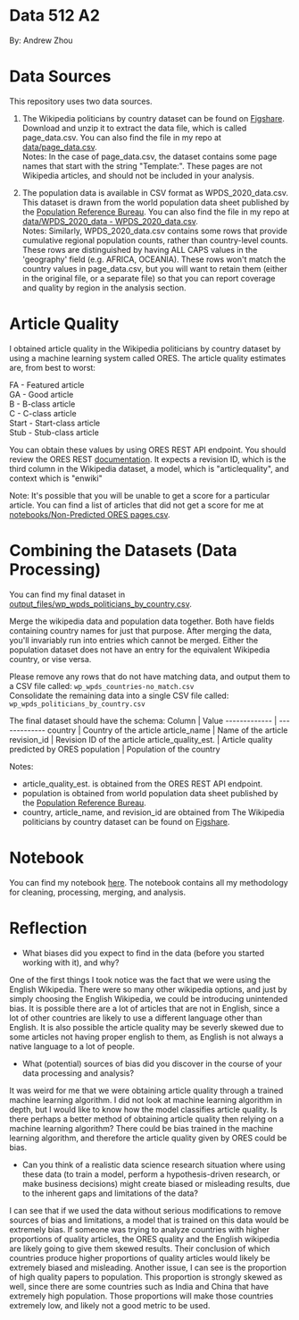 # Data 512 A2
By: Andrew Zhou

# Data Sources
This repository uses two data sources.

1) The Wikipedia politicians by country dataset can be found on [Figshare](https://figshare.com/articles/dataset/Untitled_Item/5513449). Download and unzip it to extract the data file, which is called page_data.csv. You can also find the file in my repo at [data/page_data.csv](https://github.com/azhou5211/data-512-a2/blob/main/data/page_data.csv).  
Notes:
In the case of page_data.csv, the dataset contains some page names that start with the string "Template:". These pages are not Wikipedia articles, and should not be included in your analysis.


2) The population data is available in CSV format as WPDS_2020_data.csv. This dataset is drawn from the world population data sheet published by the [Population Reference Bureau](https://www.prb.org/international/indicator/population/table/). You can also find the file in my repo at [data/WPDS_2020_data - WPDS_2020_data.csv](https://github.com/azhou5211/data-512-a2/blob/main/data/WPDS_2020_data%20-%20WPDS_2020_data.csv).   
Notes:
Similarly, WPDS_2020_data.csv contains some rows that provide cumulative regional population counts, rather than country-level counts. These rows are distinguished by having ALL CAPS values in the 'geography' field (e.g. AFRICA, OCEANIA). These rows won't match the country values in page_data.csv, but you will want to retain them (either in the original file, or a separate file) so that you can report coverage and quality by region in the analysis section.

# Article Quality
I obtained article quality in the Wikipedia politicians by country dataset by using a machine learning system called ORES. The article quality estimates are, from best to worst:  

FA - Featured article  
GA - Good article  
B - B-class article  
C - C-class article  
Start - Start-class article  
Stub - Stub-class article  

You can obtain these values by using ORES REST API endpoint. You should review the ORES REST [documentation](https://ores.wikimedia.org/v3/#!/scoring/get_v3_scores_context_revid_model). It expects a revision ID, which is the third column in the Wikipedia dataset, a model, which is "articlequality", and context which is "enwiki"

Note: It's possible that you will be unable to get a score for a particular article. You can find a list of articles that did not get a score for me at [notebooks/Non-Predicted ORES pages.csv](https://github.com/azhou5211/data-512-a2/blob/main/notebooks/Non-Predicted%20ORES%20pages.csv).

# Combining the Datasets (Data Processing)
You can find my final dataset in [output_files/wp_wpds_politicians_by_country.csv](https://github.com/azhou5211/data-512-a2/blob/main/output_files/wp_wpds_politicians_by_country.csv).

Merge the wikipedia data and population data together. Both have fields containing country names for just that purpose. After merging the data, you'll invariably run into entries which cannot be merged. Either the population dataset does not have an entry for the equivalent Wikipedia country, or vise versa.

Please remove any rows that do not have matching data, and output them to a CSV file called:
```wp_wpds_countries-no_match.csv```  
Consolidate the remaining data into a single CSV file called:
```wp_wpds_politicians_by_country.csv```

The final dataset should have the schema:
Column        | Value
------------- | -------------
country          | Country of the article
article_name         | Name of the article
revision_id         | Revision ID of the article
article_quality_est.         | Article quality predicted by ORES
population         | Population of the country

Notes:  
- article_quality_est. is obtained from the ORES REST API endpoint.  
- population is obtained from world population data sheet published by the [Population Reference Bureau](https://www.prb.org/international/indicator/population/table/).  
- country, article_name, and revision_id are obtained from The Wikipedia politicians by country dataset can be found on [Figshare](https://figshare.com/articles/dataset/Untitled_Item/5513449).

# Notebook
You can find my notebook [here](https://github.com/azhou5211/data-512-a2/blob/main/notebooks/hcds-a2-bias.ipynb). The notebook contains all my methodology for cleaning, processing, merging, and analysis.

# Reflection
- What biases did you expect to find in the data (before you started working with it), and why?    

One of the first things I took notice was the fact that we were using the English Wikipedia. There were so many other wikipedia options, and just by simply choosing the English Wikipedia, we could be introducing unintended bias. It is possible there are a lot of articles that are not in English, since a lot of other countries are likely to use a different language other than English. It is also possible the article quality may be severly skewed due to some articles not having proper english to them, as English is not always a native language to a lot of people. 
- What (potential) sources of bias did you discover in the course of your data processing and analysis?    

It was weird for me that we were obtaining article quality through a trained machine learning algorithm. I did not look at machine learning algorithm in depth, but I would like to know how the model classifies article quality. Is there perhaps a better method of obtaining article quality then relying on a machine learning algorithm? There could be bias trained in the machine learning algorithm, and therefore the article quality given by ORES could be bias.
- Can you think of a realistic data science research situation where using these data (to train a model, perform a hypothesis-driven research, or make business decisions) might create biased or misleading results, due to the inherent gaps and limitations of the data?    

I can see that if we used the data without serious modifications to remove sources of bias and limitations, a model that is trained on this data would be extremely bias. If someone was trying to analyze countries with higher proportions of quality articles, the ORES quality and the English wikipedia are likely going to give them skewed results. Their conclusion of which countries produce higher proportions of quality articles would likely be extremely biased and misleading. Another issue, I can see is the proportion of high quality papers to population. This proportion is strongly skewed as well, since there are some countries such as India and China that have extremely high population. Those proportions will make those countries extremely low, and likely not a good metric to be used.
